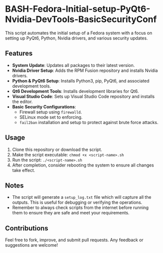 # BASH-Fedora-Initial-setup-PyQt6-Nvidia-DevTools-BasicSecurityConf
This script automates the initial setup of a Fedora system with a focus on setting up PyQt6, Python, Nvidia drivers, and various security updates.
  
## Features

- **System Update**: Updates all packages to their latest version.
- **Nvidia Driver Setup**: Adds the RPM Fusion repository and installs Nvidia drivers.
- **Python & PyQt6 Setup**: Installs Python3, pip, PyQt6, and associated development tools.
- **Qt6 Development Tools**: Installs development libraries for Qt6.
- **Visual Studio Code**: Sets up Visual Studio Code repository and installs the editor.
- **Basic Security Configurations**:
  - Firewall setup using `firewalld`.
  - SELinux mode set to enforcing.
  - `fail2ban` installation and setup to protect against brute force attacks.

## Usage

1. Clone this repository or download the script.
2. Make the script executable: `chmod +x <script-name>.sh`
3. Run the script: `./<script-name>.sh`
4. After completion, consider rebooting the system to ensure all changes take effect.

## Notes

- The script will generate a `setup_log.txt` file which will capture all the outputs. This is useful for debugging or verifying the operations.
- Remember to always check scripts from the internet before running them to ensure they are safe and meet your requirements.

## Contributions

Feel free to fork, improve, and submit pull requests. Any feedback or suggestions are welcome!



